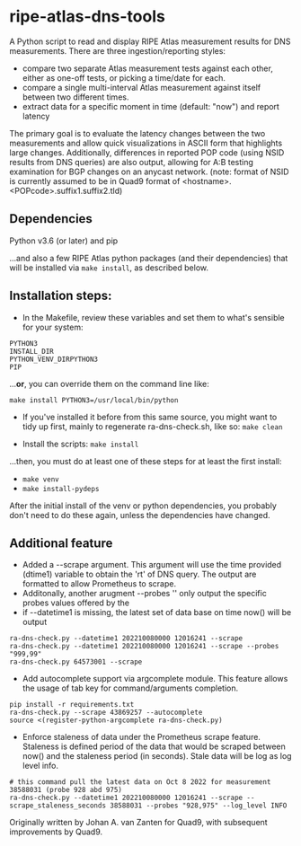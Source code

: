 # ripe-atlas-dns-tools

A Python script to read and display RIPE Atlas measurement results for 
DNS measurements. There are three ingestion/reporting styles:

 - compare two separate Atlas measurement tests against each other, either
   as one-off tests, or picking a time/date for each.
 - compare a single multi-interval Atlas measurement against itself
   between two different times.
 - extract data for a specific moment in time (default: "now") and report
   latency

The primary goal is to evaluate the latency changes between the two 
measurements and allow quick visualizations in ASCII form that highlights
large changes. Additionally, differences in reported POP code (using NSID
results from DNS queries) are also output, allowing for A:B testing
examination for BGP changes on an anycast network. (note: format of NSID 
is currently assumed to be in Quad9 format of \<hostname\>.\<POPcode\>.suffix1.suffix2.tld)


## Dependencies

Python v3.6 (or later) and pip

...and also a few RIPE Atlas python packages (and their dependencies) that
will be installed via ```make install```, as described below.

## Installation steps:

* In the Makefile, review these variables and set them to what's
   sensible for your system:

```
PYTHON3
INSTALL_DIR
PYTHON_VENV_DIRPYTHON3
PIP
```

...**or**, you can override them on the command line like:

 ```make install PYTHON3=/usr/local/bin/python```

* If you've installed it before from this same source, you might want to
tidy up first,  mainly to regenerate ra-dns-check.sh, like so:
 ```make clean```

* Install the scripts:
 ```make install```

...then, you must do at least one of these steps for at least the first install:

* ```make venv```
* ```make install-pydeps```


After the initial install of the venv or python dependencies, you probably
don't need to do these again, unless the dependencies have changed.

## Additional feature

 * Added a --scrape argument. This argument will use the time provided (dtime1) variable to obtain the
  'rt' of DNS query. The output are formatted to allow Prometheus to scrape.
 * Additonally, another arugment --probes '<list of probes>' only output the specific probes values offered
  by the <list of probes>
 * if --datetime1 is missing, the latest set of data base on time now() will be output
```
ra-dns-check.py --datetime1 202210080000 12016241 --scrape
ra-dns-check.py --datetime1 202210080000 12016241 --scrape --probes "999,99" 
ra-dns-check.py 64573001 --scrape
```
 * Add autocomplete support via argcomplete module. This feature allows the usage of tab key for command/arguments completion.
```
pip install -r requirements.txt 
ra-dns-check.py --scrape 43869257 --autocomplete 
source <(register-python-argcomplete ra-dns-check.py)
```
* Enforce staleness of data under the Prometheus scrape feature. Staleness is defined period of the data that would be scraped between now() and the staleness period (in seconds). Stale data will be log as log level info.
```
# this command pull the latest data on Oct 8 2022 for measurement 38588031 (probe 928 abd 975)
ra-dns-check.py --datetime1 202210080000 12016241 --scrape --scrape_staleness_seconds 38588031 --probes "928,975" --log_level INFO
```

Originally written by Johan A. van Zanten for Quad9, with subsequent improvements by Quad9.
